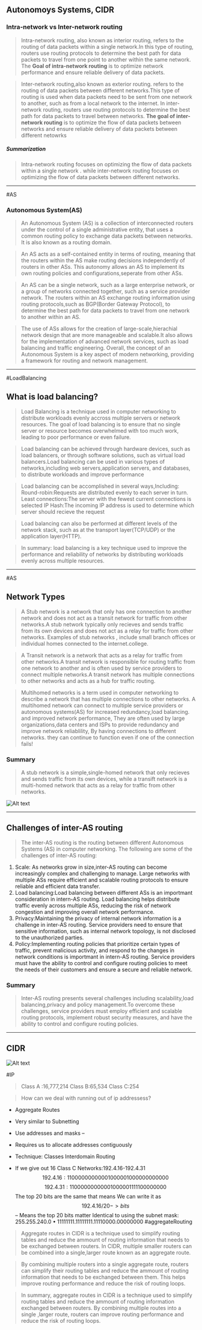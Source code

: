 ## Autonomoys Systems, CIDR

### Intra-network vs Inter-network routing

>Intra-network routing, also known  as interior routing, refers to the routing of data packets within a single network.In this type of routing, routers use routing protocols to determine the best path for data packets to travel from one point to another within the same network. The **Goal of intra-network routing** is to optimize network performance and ensure reliable delivery of data packets.

>Inter-network routing,also known as exterior routing. refers to the routing of data packets between different networks.This type of routing is used when data packets need to be sent from one network to another, such as from a local network to the internet. In inter-network routing, routers use routing protocols to determine the best path for data packets to travel between networks. **The goal of inter-network routing** is to optimize the flow of data packets between networks and ensure reliable delivery of data packets between different netowrks

##### Summarization
>Intra-network routing focuses on optimizing the flow of data packets within a single network . while inter-network routing focuses on optimizing the flow of data packets between different networks.
---
#AS 
### Autonomous System(AS)
>An Autonomous System (AS) is a collection of interconnected routers under the control of a single administrative entity, that uses a common routing policy to exchange data packets between networks. It is also known as a routing domain.

>An AS acts as a self-contained entity in terms of routing, meaning that the routers within the AS make routing decisions independently of routers in other ASs. This autonomy allows an AS to implement its own routing policies and configurations,seperate from other ASs.

>An AS can be a single network, such as a large enterprise network, or a group of networks connected together, such as a service provider network. The routers within an AS exchange routing information using routing protocols,such as BGP(Border Gateway Protocol), to determine the best path for data packets to travel from one network to another within an AS.

>The use of ASs allows for the creation of large-scale,hierachial network design that are more manageable and scalable.It also allows for the implementation of advanced network services, such as  load balancing and traffic engineering. Overall, the concept of an Autonomous System is a key aspect of modern networking, providing a framework for routing and network management.

---

#LoadBalancing
## What is load balancing?
>Load Balancing is a technique used in computer networking to distribute workloads evenly accross multiple servers or network resources. The goal of load balancing is to ensure that no single server or resource becomes overwhelmed with too much work, leading to poor performance or even failure.

>Load balancing can be achieved through hardware devices, such as load balancers, or through software solutions, such as virtual load balancers.Load balancing can be used in various types of networks,including web servers,application servers, and databases, to distribute workloads and improve performance

>Load balancing can be accomplished in several ways,Including:
>	Round-robin:Requests are distributed evenly to each server in turn.
>	Least connections:The server with the fewest current connections is selected
>	IP Hash:The incoming IP address is used to determine which server should recieve the request

>Load balancing can also be performed at different levels of the network stack, such as at the transport layer(TCP/UDP) or the application layer(HTTP).

>In summary: load balancing is a key technique used to improve the performance and reliability of networks by distributing workloads evenly across multiple resources.

---
#AS 
## Network Types
>A Stub network is a network that only has one connection to another network and does not act as a transit network for traffic from other networks.A stub network typically only recieves and sends traffic from its own devices and does not act as a relay for traffic from other networks.
>Examples of stub networks , include small branch offices or individual homes connected to the internet.college.

>A Transit network is a network that acts as a relay for traffic from other networks.A transit network is responsible for routing traffic from one network to another and is often used by service providers to connect multiple networks.A transit network has multiple connections to other networks and acts as a hub for traffic routing.

>Multihomed networks is a term used in computer networking to describe a network that has multiple connections to other networks. A multihomed network can connect to multiple service providers or autonomous systems(AS) for increased redundancy,load balancing. and improved network performance,
>They are often used by large organizations,data centers and ISPs to provide redundancy and improve network reliablility, By having connections to different networks. they can continue to function even if one of the connection fails!

### Summary
>A stub network is a simple,single-homed network that only recieves and sends traffic from its own devices, while a transift network is a multi-homed network that acts as a relay for traffic from other networks.

![Alt text](IMAGES/Pasted%20image%2020230201134859.png)

---
## Challenges of inter-AS routing
>The inter-AS routing is the routing between different Autonomous Systems (AS) in computer networking. The following are some of the challenges of inter-AS routing:

1. Scale: As networks grow in size,inter-AS routing can become increasingly complex and challenging to manage. Large networks with multiple ASs require efficient and scalable routing protocols to ensure reliable and efficient data transfer.
2. Load balancing:Load balancing between different ASs is an importmant consideration in intern-AS routing. Load balancing helps distribute traffic evenly across multiple ASs, reducing the risk of network congestion and improving overall network performance.
3. Privacy:Maintaining the privacy of internal network information is a challenge in inter-AS routing. Service providers need to ensure that sensitive information, such as internal network topology, is not disclosed to the unauthorized parties.
4. Policy:Implementing routing policies that prioritize certain types of traffic, prevent malicious activity, and respond to the changes in network conditions is importmant in intern-AS routing. Service providers must have the ability to control and configure routing policies to meet the needs of their customers and ensure a secure and reliable network.

### Summary
>Inter-AS routing presents several challenges including scalability,load balancing,privacy and policy management.To overcome these challenges, service providers must employ efficient and scalable routing protocols, implement robust security measures, and have the ability to control and configure routing policies.

---
## CIDR

![Alt text](IMAGES/Pasted%20image%2020230201135953.png)

#IP 
>Class A :16,777,214
>Class B:65,534
>Class C:254

>How can we deal with running out of ip addressess?

- Aggregate Routes
- Very similar to Subnetting
- Use addresses and masks – 
- Requires us to allocate addresses contiguously
- Technique: Classes Interdomain Routing

- If we give out 16 Class C Networks:192.4.16-192.4.31
	$$ 192.4.16: 11000000 00000100 00010000 00000000$$$$192.4.31: 11000000 00000100 0001111100000000$$
			The top 20 bits are the same
			that means
			We can write it as 
			$$192.4.16/20 ->bits $$
			– Means the top 20 bits matter
			Identical to using the subnet mask: 255.255.240.0 • 11111111.11111111.11110000.00000000
#aggregateRouting 
> Aggregate routes in CIDR is a technique used to simplify routing tables and reduce the ammount of routing information that needs to be exchanged between routers. In CIDR, multiple smaller routers can be combined into a single,larger route known as an aggregate route.

> By combining multiple routers into a single aggregate route, routers can simplify their routing tables and reduce the ammount of routing information that needs to be exchanged between them. This helps improve routing performance and reduce the risk of routing loops.

>In summary, aggregate routes in CIDR is a technique used to simplify routing tables and reduce the ammount of routing information exchanged between routers. By combining multiple routes into a single ,larger route, routers can improve routing performance and reduce the risk of routing loops.